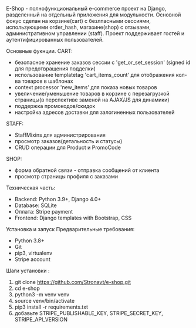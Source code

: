 E-Shop - полнофункциональный e-commerce проект на Django, разделенный на отдельный приложения для модульности. Основной фокус сделан на корзине(cart) с безлпасными сессиями, использующими order_hash, магазине(shop) с отзывами, административном управлении (staff). Проект поддерживает гостей и аутентифицированных пользователей. 

Основные фукнции.
CART:
- безопасное хранение заказов сессии с 'get_or_set_session' (signed id для предотвращения подделки)
- использование templatetag 'cart_items_count' для отображения кол-ва товаров в шаблонах
- context processor 'new_items' для показа новых товаров
- увеличение/уменьшение товаров в корзине с перезагрузкой страницы(в перспективе заменой на AJAX/JS для динамики)
- поддержка промокодов/скидок
- настройка адресов доставки для залогиненных пользователей

STAFF:
- StaffMixins для администрирования
- просмотр заказов(детальность и статусы)
- CRUD операции для Product и PromoCode

SHOP:
- форма обратной связи - отправка сообщений от клиента
- просмотр страницы профиля с заказами

Техническая часть:
- Backend: Python 3.9+, Django 4.0+
- Database: SQLite
- Оплата: Stripe payment
- Frontend: Django templates with Bootstrap, CSS

Установка и запуск 
Предварительные требования: 
- Python 3.8+
- Git
- pip3, virtualenv
- Stripe account

Шаги установки : 
1. git clone https://github.com/Stronavt/e-shop.git
2. cd e-shop
3. python3 -m venv venv
4. source venv/bin/activate
5. pip3 install -r requirements.txt
6. добавьте STRIPE_PUBLISHABLE_KEY, STRIPE_SECRET_KEY, STRIPE_API_VERSION
